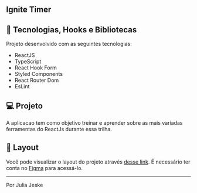 ## Ignite Timer

## 🚀 Tecnologias, Hooks e Bibliotecas

Projeto desenvolvido com as seguintes tecnologias:

- ReactJS
- TypeScript
- React Hook Form
- Styled Components
- React Router Dom
- EsLint

## 💻 Projeto

A aplicacao tem como objetivo treinar e aprender sobre as mais variadas ferramentas do ReactJs durante essa trilha.

## 🔖 Layout

Você pode visualizar o layout do projeto através [desse link](https://www.figma.com/file/mKs3BFQmbRi3aaWgpGrRRp/Ignite-Timer-(Community)?node-id=0%3A1&t=Rh5NCNbp3Ps56nmx-1). É necessário ter conta no [Figma](https://figma.com) para acessá-lo.

---

Por Julia Jeske
